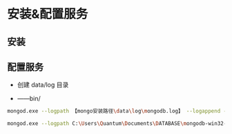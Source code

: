 # 安装&配置服务

## 安装

## 配置服务

- 创建 data/log 目录

- ——bin/

```bash
mongod.exe --logpath 【mongo安装路径\data\log\mongodb.log】 --logappend --dbpath 【mongo安装路径\data】 --directoryperdb --serviceName MongoDB --install
```

```bash
mongod.exe --logpath C:\Users\Quantum\Documents\DATABASE\mongodb-win32-x86_64-2008plus-ssl-4.0.9\data\log\mongodb.log --logappend --dbpath C:\Users\Quantum\Documents\DATABASE\mongodb-win32-x86_64-2008plus-ssl-4.0.9\data --directoryperdb --serviceName MongoDB --install
```

